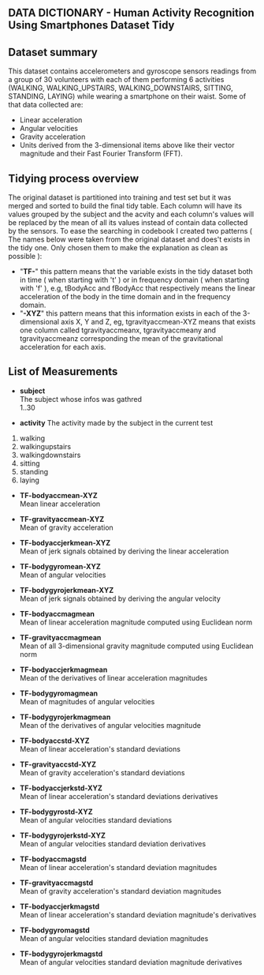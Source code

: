 
## DATA DICTIONARY - Human Activity Recognition Using Smartphones Dataset Tidy
	
##	Dataset summary
 This dataset contains accelerometers and gyroscope sensors readings from a group of 30 volunteers with each of them performing 6 activities (WALKING, WALKING_UPSTAIRS, WALKING_DOWNSTAIRS, SITTING, STANDING, LAYING) while wearing a smartphone on their waist.
 Some of that data collected are:
 
 - Linear acceleration
 - Angular velocities
 - Gravity acceleration
 - Units derived from the 3-dimensional items above like their vector magnitude and their Fast Fourier Transform (FFT). 

## Tidying process overview
The original dataset is partitioned into training and test set but it was merged and sorted to build the final tidy table. Each column will have its values grouped by the subject and the acvity and each column's values will be replaced by the mean of all its values instead of contain data collected by the sensors.
To ease the searching in codebook I created two patterns ( The names below were taken from the original dataset and does't exists in the tidy one. Only chosen them to make the explanation as clean as possible ):

 - "**TF-**" this pattern means that the variable exists in the tidy dataset both in time ( when starting with 't' ) or in frequency domain ( when starting with 'f' ), e.g, tBodyAcc and fBodyAcc that respectively means the linear acceleration of the body in the time domain and in the frequency domain.
 - "**-XYZ**" this pattern means that this information exists in each of the 3-dimensional axis X, Y and Z, eg, tgravityaccmean-XYZ means that exists one column called tgravityaccmeanx, tgravityaccmeany and tgravityaccmeanz corresponding the mean of the gravitational acceleration for each axis.

## List of Measurements	

- **subject**  
The subject whose infos was gathred  
	1..30  

- **activity**
	The activity made by the subject in the current test

 1. walking 
 2. walkingupstairs
 3. walkingdownstairs
 4. sitting
 5. standing
 6. laying

- **TF-bodyaccmean-XYZ**  
	Mean linear acceleration  

- **TF-gravityaccmean-XYZ**  
	Mean of gravity acceleration  
	
- **TF-bodyaccjerkmean-XYZ**  
	Mean of jerk signals obtained by deriving the linear acceleration  
	
- **TF-bodygyromean-XYZ**  
	Mean of angular velocities  

- **TF-bodygyrojerkmean-XYZ**  
	Mean of jerk signals obtained by deriving the angular velocity  
	
- **TF-bodyaccmagmean**  
	Mean of linear acceleration magnitude computed using Euclidean norm  
	
- **TF-gravityaccmagmean**  
	Mean of all 3-dimensional gravity magnitude computed using Euclidean norm  

- **TF-bodyaccjerkmagmean**  
	Mean of the derivatives of linear acceleration magnitudes  

- **TF-bodygyromagmean**  
	Mean of magnitudes of angular velocities  
	
- **TF-bodygyrojerkmagmean**  
	Mean of the derivatives of angular velocities magnitude  
	
- **TF-bodyaccstd-XYZ**  
	Mean of linear acceleration's standard deviations  

- **TF-gravityaccstd-XYZ**  
	Mean of gravity acceleration's standard deviations  

- **TF-bodyaccjerkstd-XYZ**  
	Mean of linear acceleration's standard deviations derivatives  

- **TF-bodygyrostd-XYZ**  
	Mean of angular velocities standard deviations  

- **TF-bodygyrojerkstd-XYZ**  
	Mean of angular velocities standard deviation derivatives  
	
- **TF-bodyaccmagstd**  
	Mean of linear acceleration's standard deviation magnitudes  
	
- **TF-gravityaccmagstd**  
	Mean of gravity acceleration's standard deviation magnitudes  
	
- **TF-bodyaccjerkmagstd**  
	Mean of linear acceleration's standard deviation magnitude's derivatives  

- **TF-bodygyromagstd**  
	Mean of angular velocities standard deviation magnitudes  
	
- **TF-bodygyrojerkmagstd**  
	Mean of angular velocities standard deviation magnitude derivatives  

